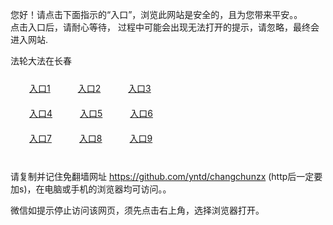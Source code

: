 您好！请点击下面指示的“入口”，浏览此网站是安全的，且为您带来平安。。 <br/>
点击入口后，请耐心等待， 过程中可能会出现无法打开的提示，请忽略，最终会进入网站. </br>

法轮大法在长春<br/>
<div style="padding:10px"><a style="margin:20px" target="_blank" href="https://d10tpw5q7e85ef.cloudfront.net/2Qpsp?wmcgt" id="ccLink1" rel="nofollow">入口1</a> <a target="_blank" style="margin:20px" href="https://d21hgw4qdf6sz2.cloudfront.net/2Qpsp?cmfive" id="ccLink2" rel="nofollow">入口2</a> <a style="margin:20px" target="_blank" href="https://d1z7ivf9y0k8zi.cloudfront.net/2Qpsp?egzqrgrz" id="ccLink3" rel="nofollow">入口3</a></div>

<div style="padding:10px" ><a style="margin:20px" target="_blank" href="https://d10tpw5q7e85ef.cloudfront.net/2Qpsp?wmcgt" id="ccLink4" rel="nofollow">入口4</a> <a style="margin:20px" href="https://d21hgw4qdf6sz2.cloudfront.net/2Qpsp?cmfive" target="_blank" id="ccLink5" rel="nofollow">入口5</a> <a style="margin:20px" href="https://d1z7ivf9y0k8zi.cloudfront.net/2Qpsp?egzqrgrz" target="_blank" id="ccLink6" rel="nofollow">入口6</a></div>

<div style="padding:10px"><a style="margin:20px" target="_blank" href="https://d10tpw5q7e85ef.cloudfront.net/2Qpsp?wmcgt" id="ccLink7" rel="nofollow">入口7</a> <a style="margin:20px" href="https://d21hgw4qdf6sz2.cloudfront.net/2Qpsp?cmfive" target="_blank" id="ccLink8" rel="nofollow">入口8</a> <a style="margin:20px" target="_blank" href="https://d1z7ivf9y0k8zi.cloudfront.net/2Qpsp?egzqrgrz" id="ccLink9" rel="nofollow">入口9</a></div>

<br/>



请复制并记住免翻墙网址 https://github.com/yntd/changchunzx (http后一定要加s)，在电脑或手机的浏览器均可访问。。<br/>

微信如提示停止访问该网页，须先点击右上角，选择浏览器打开。
